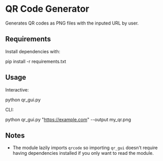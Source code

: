 # QR Code Generator

Generates QR codes as PNG files with the inputed URL by user.

## Requirements

Install dependencies with:

pip install -r requirements.txt

## Usage

Interactive:

python qr_gui.py

CLI:

python qr_gui.py "https://example.com" --output my_qr.png

## Notes

- The module lazily imports `qrcode` so importing `qr_gui` doesn't require
  having dependencies installed if you only want to read the module.
